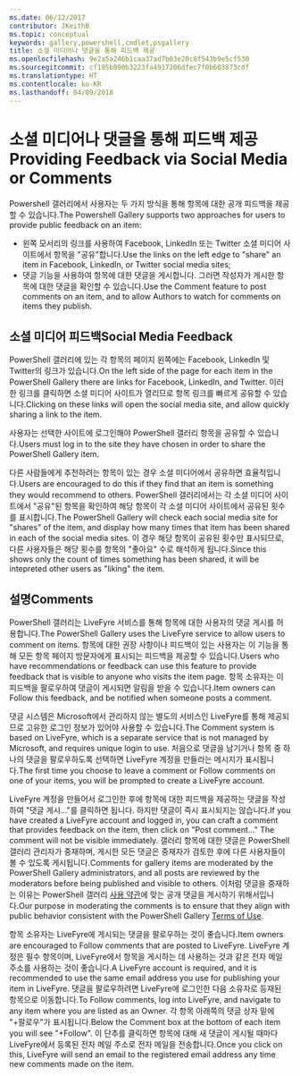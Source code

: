 ```yaml
---
ms.date: 06/12/2017
contributor: JKeithB
ms.topic: conceptual
keywords: gallery,powershell,cmdlet,psgallery
title: 소셜 미디어나 댓글을 통해 피드백 제공
ms.openlocfilehash: 9e2a5a246b1caa37ad7b03e20c8f543b9e5cf530
ms.sourcegitcommit: cf195b090b3223fa4917206dfec7f0b603873cdf
ms.translationtype: HT
ms.contentlocale: ko-KR
ms.lasthandoff: 04/09/2018
---
```

# <a name="providing-feedback-via-social-media-or-comments"></a><span data-ttu-id="709fb-103">소셜 미디어나 댓글을 통해 피드백 제공</span><span class="sxs-lookup"><span data-stu-id="709fb-103">Providing Feedback via Social Media or Comments</span></span>

<span data-ttu-id="709fb-104">Powershell 갤러리에서 사용자는 두 가지 방식을 통해 항목에 대한 공개 피드백을 제공할 수 있습니다.</span><span class="sxs-lookup"><span data-stu-id="709fb-104">The Powershell Gallery supports two approaches for users to provide public feedback on an item:</span></span>

* <span data-ttu-id="709fb-105">왼쪽 모서리의 링크를 사용하여 Facebook, LinkedIn 또는 Twitter 소셜 미디어 사이트에서 항목을 "공유"합니다.</span><span class="sxs-lookup"><span data-stu-id="709fb-105">Use the links on the left edge to "share" an item in Facebook, LinkedIn, or Twitter social media sites;</span></span>
* <span data-ttu-id="709fb-106">댓글 기능을 사용하여 항목에 대한 댓글을 게시합니다. 그러면 작성자가 게시한 항목에 대한 댓글을 확인할 수 있습니다.</span><span class="sxs-lookup"><span data-stu-id="709fb-106">Use the Comment feature to post comments on an item, and to allow Authors to watch for comments on items they publish.</span></span>

## <a name="social-media-feedback"></a><span data-ttu-id="709fb-107">소셜 미디어 피드백</span><span class="sxs-lookup"><span data-stu-id="709fb-107">Social Media Feedback</span></span>
<span data-ttu-id="709fb-108">PowerShell 갤러리에 있는 각 항목의 페이지 왼쪽에는 Facebook, LinkedIn 및 Twitter의 링크가 있습니다.</span><span class="sxs-lookup"><span data-stu-id="709fb-108">On the left side of the page for each item in the PowerShell Gallery there are links for Facebook, LinkedIn, and Twitter.</span></span>
<span data-ttu-id="709fb-109">이러한 링크를 클릭하면 소셜 미디어 사이트가 열리므로 항목 링크를 빠르게 공유할 수 있습니다.</span><span class="sxs-lookup"><span data-stu-id="709fb-109">Clicking on these links will open the social media site, and allow quickly sharing a link to the item.</span></span>

<span data-ttu-id="709fb-110">사용자는 선택한 사이트에 로그인해야 PowerShell 갤러리 항목을 공유할 수 있습니다.</span><span class="sxs-lookup"><span data-stu-id="709fb-110">Users must log in to the site they have chosen in order to share the PowerShell Gallery item.</span></span>

<span data-ttu-id="709fb-111">다른 사람들에게 추천하려는 항목이 있는 경우 소셜 미디어에서 공유하면 효율적입니다.</span><span class="sxs-lookup"><span data-stu-id="709fb-111">Users are encouraged to do this if they find that an item is something they would recommend to others.</span></span>
<span data-ttu-id="709fb-112">PowerShell 갤러리에서는 각 소셜 미디어 사이트에서 "공유"된 항목을 확인하여 해당 항목이 각 소셜 미디어 사이트에서 공유된 횟수를 표시합니다.</span><span class="sxs-lookup"><span data-stu-id="709fb-112">The PowerShell Gallery will check each social media site for "shares" of the item, and display how many times that item has been shared in each of the social media sites.</span></span>
<span data-ttu-id="709fb-113">이 경우 해당 항목이 공유된 횟수만 표시되므로, 다른 사용자들은 해당 횟수를 항목의 "좋아요" 수로 해석하게 됩니다.</span><span class="sxs-lookup"><span data-stu-id="709fb-113">Since this shows only the count of times something has been shared, it will be intepreted other users as "liking" the item.</span></span>


## <a name="comments"></a><span data-ttu-id="709fb-114">설명</span><span class="sxs-lookup"><span data-stu-id="709fb-114">Comments</span></span>
<span data-ttu-id="709fb-115">PowerShell 갤러리는 LiveFyre 서비스를 통해 항목에 대한 사용자의 댓글 게시를 허용합니다.</span><span class="sxs-lookup"><span data-stu-id="709fb-115">The PowerShell Gallery uses the LiveFyre service to allow users to comment on items.</span></span>
<span data-ttu-id="709fb-116">항목에 대한 권장 사항이나 피드백이 있는 사용자는 이 기능을 통해 모든 항목 페이지 방문자에게 표시되는 피드백을 제공할 수 있습니다.</span><span class="sxs-lookup"><span data-stu-id="709fb-116">Users who have recommendations or feedback can use this feature to provide feedback that is visible to anyone who visits the item page.</span></span>
<span data-ttu-id="709fb-117">항목 소유자는 이 피드백을 팔로우하여 댓글이 게시되면 알림을 받을 수 있습니다.</span><span class="sxs-lookup"><span data-stu-id="709fb-117">Item owners can Follow this feedback, and be notified when someone posts a comment.</span></span>

<span data-ttu-id="709fb-118">댓글 시스템은 Microsoft에서 관리하지 않는 별도의 서비스인 LiveFyre를 통해 제공되므로 고유한 로그인 정보가 있어야 사용할 수 있습니다.</span><span class="sxs-lookup"><span data-stu-id="709fb-118">The Comment system is based on LiveFyre, which is a separate service that is not managed by Microsoft, and requires unique login to use.</span></span>
<span data-ttu-id="709fb-119">처음으로 댓글을 남기거나 항목 중 하나의 댓글을 팔로우하도록 선택하면 LiveFyre 계정을 만들라는 메시지가 표시됩니다.</span><span class="sxs-lookup"><span data-stu-id="709fb-119">The first time you choose to leave a comment or Follow comments on one of your items, you will be prompted to create a LiveFyre account.</span></span>

<span data-ttu-id="709fb-120">LiveFyre 계정을 만들어서 로그인한 후에 항목에 대한 피드백을 제공하는 댓글을 작성하여 "댓글 게시..."를 클릭하면 됩니다. 하지만 댓글이 즉시 표시되지는 않습니다.</span><span class="sxs-lookup"><span data-stu-id="709fb-120">If you have created a LiveFyre account and logged in, you can craft a comment that provides feedback on the item, then click on "Post comment..." The comment will not be visible immediately.</span></span>
<span data-ttu-id="709fb-121">갤러리 항목에 대한 댓글은 PowerShell 갤러리 관리자가 중재하며, 게시한 모든 댓글은 중재자가 검토한 후에 다른 사용자들이 볼 수 있도록 게시됩니다.</span><span class="sxs-lookup"><span data-stu-id="709fb-121">Comments for gallery items are moderated by the PowerShell Gallery administrators, and all posts are reviewed by the moderators before being published and visible to others.</span></span>
<span data-ttu-id="709fb-122">이처럼 댓글을 중재하는 이유는 PowerShell 갤러리 [사용 약관](https://www.powershellgallery.com/policies/Terms)에 맞는 공개 댓글을 게시하기 위해서입니다.</span><span class="sxs-lookup"><span data-stu-id="709fb-122">Our purpose in moderating the comments is to ensure that they align with public behavior consistent with the PowerShell Gallery [Terms of Use](https://www.powershellgallery.com/policies/Terms).</span></span>

<span data-ttu-id="709fb-123">항목 소유자는 LiveFyre에 게시되는 댓글을 팔로우하는 것이 좋습니다.</span><span class="sxs-lookup"><span data-stu-id="709fb-123">Item owners are encouraged to Follow comments that are posted to LiveFyre.</span></span>
<span data-ttu-id="709fb-124">LiveFyre 계정은 필수 항목이며, LiveFyre에서 항목을 게시하는 데 사용하는 것과 같은 전자 메일 주소를 사용하는 것이 좋습니다.</span><span class="sxs-lookup"><span data-stu-id="709fb-124">A LiveFyre account is required, and it is recommended to use the same email address you use for publishing your item in LiveFyre.</span></span>
<span data-ttu-id="709fb-125">댓글을 팔로우하려면 LiveFyre에 로그인한 다음 소유자로 등재된 항목으로 이동합니다.</span><span class="sxs-lookup"><span data-stu-id="709fb-125">To Follow comments, log into LiveFyre, and navigate to any item where you are listed as an Owner.</span></span>
<span data-ttu-id="709fb-126">각 항목 아래쪽의 댓글 상자 밑에 "+팔로우"가 표시됩니다.</span><span class="sxs-lookup"><span data-stu-id="709fb-126">Below the Comment box at the bottom of each item you will see "+Follow".</span></span>
<span data-ttu-id="709fb-127">이 단추를 클릭하면 항목에 대해 새 댓글이 게시될 때마다 LiveFyre에서 등록된 전자 메일 주소로 전자 메일을 전송합니다.</span><span class="sxs-lookup"><span data-stu-id="709fb-127">Once you click on this, LiveFyre will send an email to the registered email address any time new comments made on the item.</span></span>